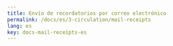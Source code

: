 ```yaml
---
title: Envío de recordatorios por correo electrónico
permalink: /docs/es/3-circulation/mail-receipts
lang: es
key: docs-mail-receipts-es
---
```

